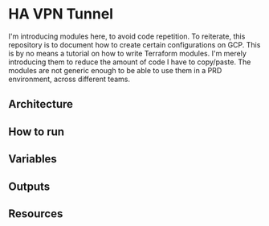 # HA VPN Tunnel

I'm introducing modules here, to avoid code repetition.  To reiterate, this repository is to document how to create certain configurations on GCP.  This is by no means a tutorial on how to write Terraform modules.  I'm merely introducing them to reduce the amount of code I have to copy/paste.  The modules are not generic enough to be able to use them in a PRD environment, across different teams. 

## Architecture

## How to run

## Variables

## Outputs

## Resources